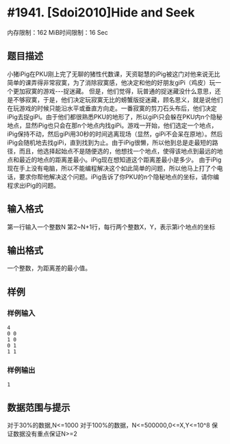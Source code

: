# #1941. [Sdoi2010]Hide and Seek

内存限制：162 MiB时间限制：16 Sec

## 题目描述

小猪iPig在PKU刚上完了无聊的猪性代数课，天资聪慧的iPig被这门对他来说无比简单的课弄得非常寂寞，为了消除寂寞感，他决定和他的好朋友giPi（鸡皮）玩一个更加寂寞的游戏---捉迷藏。 但是，他们觉得，玩普通的捉迷藏没什么意思，还是不够寂寞，于是，他们决定玩寂寞无比的螃蟹版捉迷藏，顾名思义，就是说他们在玩游戏的时候只能沿水平或垂直方向走。一番寂寞的剪刀石头布后，他们决定iPig去捉giPi。由于他们都很熟悉PKU的地形了，所以giPi只会躲在PKU内n个隐秘地点，显然iPig也只会在那n个地点内找giPi。游戏一开始，他们选定一个地点，iPig保持不动，然后giPi用30秒的时间逃离现场（显然，giPi不会呆在原地）。然后iPig会随机地去找giPi，直到找到为止。由于iPig很懒，所以他到总是走最短的路径，而且，他选择起始点不是随便选的，他想找一个地点，使得该地点到最远的地点和最近的地点的距离差最小。iPig现在想知道这个距离差最小是多少。 由于iPig现在手上没有电脑，所以不能编程解决这个如此简单的问题，所以他马上打了个电话，要求你帮他解决这个问题。iPig告诉了你PKU的n个隐秘地点的坐标，请你编程求出iPig的问题。

## 输入格式

第一行输入一个整数N 第2~N+1行，每行两个整数X，Y，表示第i个地点的坐标

## 输出格式

一个整数，为距离差的最小值。

## 样例

### 样例输入

    
    4
    0 0
    1 0
    0 1
    1 1
    
    

### 样例输出

    
    1
    
    
    

## 数据范围与提示

对于30%的数据,N<=1000 对于100%的数据，N<=500000,0<=X,Y<=10^8 保证数据没有重点保证N>=2
